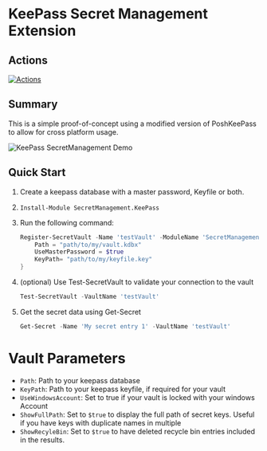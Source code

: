 # KeePass Secret Management Extension

## Actions

[![Actions][]][ActionsLink]

## Summary

This is a simple proof-of-concept using a modified version of PoshKeePass to allow for cross platform usage.

![KeePass SecretManagement Demo](./images/KeePassSecretManagementDemo.gif)

## Quick Start

1. Create a keepass database with a master password, Keyfile or both.
1. `Install-Module SecretManagement.KeePass`
1. Run the following command:

    ```powershell
    Register-SecretVault -Name 'testVault' -ModuleName 'SecretManagement.Keepass' -VaultParameters @{
        Path = "path/to/my/vault.kdbx"
        UseMasterPassword = $true
        KeyPath= "path/to/my/keyfile.key"
    }
    ```

1. (optional) Use Test-SecretVault to validate your connection to the vault

    ```powershell
    Test-SecretVault -VaultName 'testVault'
    ```

2. Get the secret data using Get-Secret

    ```powershell
    Get-Secret -Name 'My secret entry 1' -VaultName 'testVault'
    ```

# Vault Parameters
- `Path`: Path to your keepass database
- `KeyPath`: Path to your keepass keyfile, if required for your vault
- `UseWindowsAccount`: Set to true if your vault is locked with your windows Account
- `ShowFullPath`: Set to `$true` to display the full path of secret keys. Useful if you have keys with duplicate names in multiple
- `ShowRecyleBin`: Set to `$true` to have deleted recycle bin entries included in the results.

[Actions]: https://github.com/JustinGrote/SecretManagement.KeePass/workflows/Test/badge.svg?branch=main
[ActionsLink]: https://github.com/JustinGrote/SecretManagement.KeePass/workflows